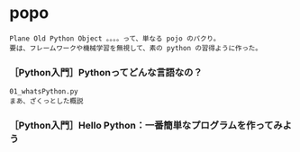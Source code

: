 # popo
    Plane Old Python Object 。。。。って、単なる pojo のパクり。
    要は、フレームワークや機械学習を無視して、素の python の習得ように作った。

### ［Python入門］Pythonってどんな言語なの？
    01_whatsPython.py
    まあ、ざくっとした概説 

### ［Python入門］Hello Python：一番簡単なプログラムを作ってみよう